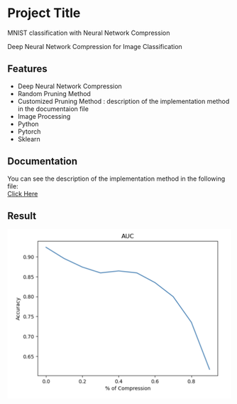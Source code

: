 
# Project Title

MNIST classification with Neural Network Compression

Deep Neural Network Compression for Image Classification
## Features

- Deep Neural Network Compression
- Random Pruning Method
- Customized Pruning Method : description of the implementation method in the documentaion file
- Image Processing 
- Python
- Pytorch
- Sklearn
## Documentation

You can see the description of the implementation method in the following file:  
[Click Here](https://github.com/kiananvari/MNIST-classification-with-neural-network-compression/raw/main/Documentation.pdf)


## Result
![App Screenshot](https://github.com/kiananvari/MNIST-classification-with-neural-network-compression/raw/main/Result.png)



